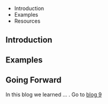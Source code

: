 # 
###  

* Introduction
* Examples
* Resources

## Introduction

## Examples


## Going Forward
In this blog we learned ... . Go to [blog 9](Blog9.md) 